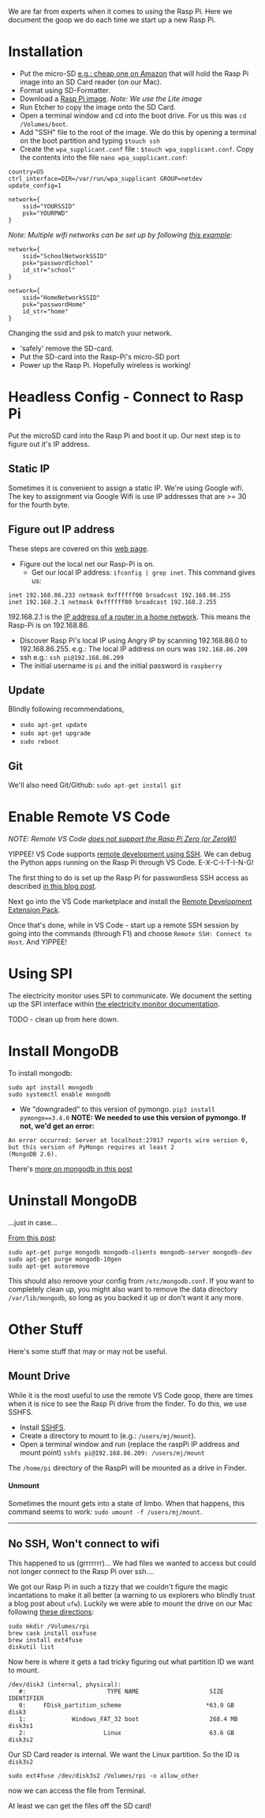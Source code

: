 We are far from experts when it comes to using the Rasp Pi.  Here we document the goop we do each time we start up a new Rasp Pi.

# Installation
- Put the micro-SD [e.g.: cheap one on Amazon](https://www.amazon.com/gp/product/B004ZIENBA/ref=as_li_ss_tl?ie=UTF8&psc=1&linkCode=sl1&tag=bitknittingwo-20&linkId=923f12067ad3395ed04f043c37d8c39f)  that will hold the Rasp Pi image into an SD Card reader (on our Mac).
- Format using SD-Formatter.
- Download a [Rasp Pi image](https://www.raspberrypi.org/downloads/raspbian/). _Note: We use the Lite image_
- Run Etcher to copy the image onto the SD Card.
- Open a terminal window and cd into the boot drive.  For us this was `cd /Volumes/boot`.
- Add "SSH" file to the root of the image.  We do this by opening a terminal on the boot partition and typing `$touch ssh` 
- Create the `wpa_supplicant.conf` file : `$touch wpa_supplicant.conf`.  Copy the contents into the file `nano wpa_supplicant.conf`:  
```
country=US
ctrl_interface=DIR=/var/run/wpa_supplicant GROUP=netdev
update_config=1

network={
    ssid="YOURSSID"
    psk="YOURPWD"
}

```
_Note: Multiple wifi networks can be set up by following [this example](https://www.raspberrypi.org/documentation/configuration/wireless/wireless-cli.md)_:  
  
```
network={
    ssid="SchoolNetworkSSID"
    psk="passwordSchool"
    id_str="school"
}

network={
    ssid="HomeNetworkSSID"
    psk="passwordHome"
    id_str="home"
}
```
 
Changing the ssid and psk to match your network.
- 'safely' remove the SD-card.
- Put the SD-card into the Rasp-Pi's micro-SD port
- Power up the Rasp Pi.  Hopefully wireless is working!

# Headless Config - Connect to Rasp Pi
Put the microSD card into the Rasp Pi and boot it up.  Our next step is to figure out it's IP address.  

## Static IP
Sometimes it is convenient to assign a static IP. We're using Google wifi.  The key to assignment via Google Wifi is use IP addresses that are >= 30 for the fourth byte.
## Figure out IP address
These steps are covered on this [web page](https://itsfoss.com/ssh-into-raspberry/).  

- Figure out the local net our Rasp-Pi is on.
  - Get our local IP address: `ifconfig | grep inet`.  This command gives us:  
    
```
inet 192.168.86.233 netmask 0xffffff00 broadcast 192.168.86.255
inet 192.168.2.1 netmask 0xffffff00 broadcast 192.168.2.255
```
   192.168.2.1 is the [IP address of a router in a home network](https://192-168-1-1ip.mobi/192-168-2-1/).  This means the Rasp-Pi is on 192.168.86.
- Discover Rasp Pi's local IP using Angry IP by scanning 192.168.86.0 to 192.168.86.255.  e.g.: The local IP address on ours was `192.168.86.209`
- ssh e.g.: `ssh pi@192.168.86.209`
- The initial username is `pi` and the initial password is `raspberry`
## Update
Blindly following recommendations,
- `sudo apt-get update`   
- `sudo apt-get upgrade`
- `sudo reboot`

## Git
We'll also need Git/Github:
`sudo apt-get install git`

# Enable Remote VS Code
_NOTE: Remote VS Code [does not support the Rasp Pi Zero (or ZeroW)](https://github.com/microsoft/vscode-remote-release/issues/669)_  
  
YIPPEE! VS Code supports [remote development using SSH](https://code.visualstudio.com/docs/remote/ssh).  We can debug the Python apps running on the Rasp Pi through VS Code.  E-X-C-I-T-I-N-G!

The first thing to do is set up the Rasp Pi for passwordless SSH access as described [in this blog post](https://www.raspberrypi.org/documentation/remote-access/ssh/passwordless.md).

Next go into the VS Code marketplace and install the [Remote Development Extension Pack](https://marketplace.visualstudio.com/items?itemName=ms-vscode-remote.vscode-remote-extensionpack).

Once that's done, while in VS Code - start up a remote SSH session by going into the commands (through F1) and choose `Remote SSH: Connect to Host`.  And YIPPEE!

# Using SPI
The electricity monitor uses SPI to communicate.  We document the setting up the SPI interface within [the electricity monitor documentation](ElectricityMonitor.md).

TODO - clean up from here down.

# Install MongoDB
To install mongodb:  
```
sudo apt install mongodb
sudo systemctl enable mongodb
```
- We "downgraded" to this version of pymongo. `pip3 install pymongo==3.4.0`
__NOTE: We needed to use this version of pymongo.  If not, we'd get an error:__
```
An error occurred: Server at localhost:27017 reports wire version 0, but this version of PyMongo requires at least 2
(MongoDB 2.6).
```
There's [more on mongodb in this post](Posts/ExploringEnergyDisaggregation/0-UsingMongoDB.md)

# Uninstall MongoDB
...just in case...  

[From this post](https://askubuntu.com/questions/147135/how-can-i-uninstall-mongodb-and-reinstall-the-latest-version):  
  
```
sudo apt-get purge mongodb mongodb-clients mongodb-server mongodb-dev
sudo apt-get purge mongodb-10gen
sudo apt-get autoremove
```
This should also remove your config from `/etc/mongodb.conf`. If you want to completely clean up, you might also want to remove the data directory `/var/lib/mongodb`, so long as you backed it up or don't want it any more.


# Other Stuff
Here's some stuff that may or may not be useful.
## Mount Drive
While it is the most useful to use the remote VS Code goop, there are times when it is nice to see the Rasp Pi drive from the finder.  To do this, we use SSHFS.
- Install [SSHFS](https://osxfuse.github.io/). 
- Create a directory to mount to (e.g.: `/users/mj/mount`).
- Open a terminal window and run (replace the raspPi IP address and mount point) `sshfs pi@192.168.86.209: /users/mj/mount`  
  
The `/home/pi` directory of the RaspPi will be mounted as a drive in Finder.
#### Unmount
Sometimes the mount gets into a state of limbo.  When that happens, this command seems to work: `sudo umount -f /users/mj/mount`.
_____________________

## No SSH, Won't connect to wifi
This happened to us (grrrrrrr)... We had files we wanted to access but could not longer connect to the Rasp Pi over ssh....

We got our Rasp Pi in such a tizzy that we couldn't figure the magic incantations to make it all better (a warning to us explorers who blindly trust a blog post about `ufw`).  Luckily we were able to mount the drive on our Mac following [these directions](https://www.jeffgeerling.com/blog/2017/mount-raspberry-pi-sd-card-on-mac-read-only-osxfuse-and-ext4fuse):
```
sudo mkdir /Volumes/rpi
brew cask install osxfuse
brew install ext4fuse
diskutil list
```
Now here is where it gets a tad tricky figuring out what partition ID we want to mount.
```
/dev/disk3 (internal, physical):
   #:                       TYPE NAME                    SIZE       IDENTIFIER
   0:     FDisk_partition_scheme                        *63.9 GB    disk3
   1:             Windows_FAT_32 boot                    268.4 MB   disk3s1
   2:                      Linux                         63.6 GB    disk3s2
```
Our SD Card reader is internal.  We want the Linux partition.  So the ID is `disk3s2`
```
sudo ext4fuse /dev/disk3s2 /Volumes/rpi -o allow_other
```
now we can access the file from Terminal.

At least we can get the files off the SD card!





   
